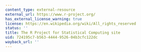 ```yaml
---
content_type: external-resource
external_url: https://www.r-project.org/
has_external_license_warning: true
license: https://en.wikipedia.org/wiki/All_rights_reserved
status: ''
title: The R Project for Statistical Computing site
uid: 724195c7-b563-4444-9526-04b3cfc122dc
wayback_url: ''
---
```

